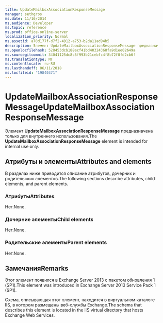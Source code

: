 ```yaml
---
title: UpdateMailboxAssociationResponseMessage
manager: sethgros
ms.date: 11/16/2014
ms.audience: Developer
ms.topic: reference
ms.prod: office-online-server
localization_priority: Normal
ms.assetid: a70d177f-d7f2-4912-a753-b2da11ad94b5
description: Элемент UpdateMailboxAssociationResponseMessage предназначена только для внутреннего использования.
ms.openlocfilehash: 528453dcb188ecf41bd40324368fa9d1ee02649a
ms.sourcegitcommit: 34041125dc8c5f993b21cebfc4f8b72f0fd2cb6f
ms.translationtype: MT
ms.contentlocale: ru-RU
ms.lasthandoff: 06/11/2018
ms.locfileid: "19840371"
---
```

# <a name="updatemailboxassociationresponsemessage"></a><span data-ttu-id="ba9ad-103">UpdateMailboxAssociationResponseMessage</span><span class="sxs-lookup"><span data-stu-id="ba9ad-103">UpdateMailboxAssociationResponseMessage</span></span>

<span data-ttu-id="ba9ad-104">Элемент **UpdateMailboxAssociationResponseMessage** предназначена только для внутреннего использования.</span><span class="sxs-lookup"><span data-stu-id="ba9ad-104">The **UpdateMailboxAssociationResponseMessage** element is intended for internal use only.</span></span> 

## <a name="attributes-and-elements"></a><span data-ttu-id="ba9ad-105">Атрибуты и элементы</span><span class="sxs-lookup"><span data-stu-id="ba9ad-105">Attributes and elements</span></span>

<span data-ttu-id="ba9ad-106">В разделах ниже приводится описание атрибутов, дочерних и родительских элементов.</span><span class="sxs-lookup"><span data-stu-id="ba9ad-106">The following sections describe attributes, child elements, and parent elements.</span></span>
  
### <a name="attributes"></a><span data-ttu-id="ba9ad-107">Атрибуты</span><span class="sxs-lookup"><span data-stu-id="ba9ad-107">Attributes</span></span>

<span data-ttu-id="ba9ad-108">Нет.</span><span class="sxs-lookup"><span data-stu-id="ba9ad-108">None.</span></span>
  
### <a name="child-elements"></a><span data-ttu-id="ba9ad-109">Дочерние элементы</span><span class="sxs-lookup"><span data-stu-id="ba9ad-109">Child elements</span></span>

<span data-ttu-id="ba9ad-110">Нет.</span><span class="sxs-lookup"><span data-stu-id="ba9ad-110">None.</span></span>
  
### <a name="parent-elements"></a><span data-ttu-id="ba9ad-111">Родительские элементы</span><span class="sxs-lookup"><span data-stu-id="ba9ad-111">Parent elements</span></span>

<span data-ttu-id="ba9ad-112">Нет.</span><span class="sxs-lookup"><span data-stu-id="ba9ad-112">None.</span></span>
  
## <a name="remarks"></a><span data-ttu-id="ba9ad-113">Замечания</span><span class="sxs-lookup"><span data-stu-id="ba9ad-113">Remarks</span></span>

<span data-ttu-id="ba9ad-114">Этот элемент появился в Exchange Server 2013 с пакетом обновления 1 (SP1).</span><span class="sxs-lookup"><span data-stu-id="ba9ad-114">This element was introduced in Exchange Server 2013 Service Pack 1 (SP1).</span></span>
  
<span data-ttu-id="ba9ad-115">Схема, описывающая этот элемент, находится в виртуальном каталоге IIS, в котором размещены веб-службы Exchange.</span><span class="sxs-lookup"><span data-stu-id="ba9ad-115">The schema that describes this element is located in the IIS virtual directory that hosts Exchange Web Services.</span></span>
  

